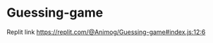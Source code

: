 # Guessing-game

Replit link <a href="https://replit.com/@Animog/Guessing-game#index.js:12:6">https://replit.com/@Animog/Guessing-game#index.js:12:6</a>
